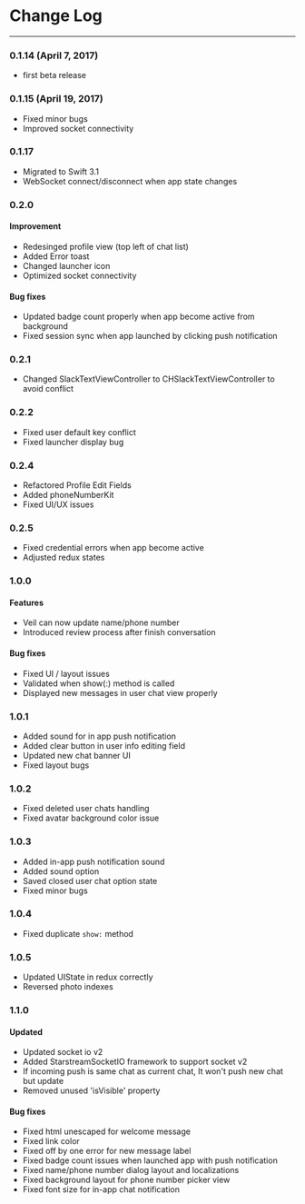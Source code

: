 # Change Log
----
### 0.1.14 (April 7, 2017)
* first beta release

### 0.1.15 (April 19, 2017)
* Fixed minor bugs
* Improved socket connectivity

### 0.1.17
* Migrated to Swift 3.1
* WebSocket connect/disconnect when app state changes 

### 0.2.0
#### Improvement
* Redesinged profile view (top left of chat list)
* Added Error toast 
* Changed launcher icon 
* Optimized socket connectivity 

#### Bug fixes
* Updated badge count properly when app become active from background
* Fixed session sync when app launched by clicking push notification

### 0.2.1
* Changed SlackTextViewController to CHSlackTextViewController to avoid conflict

### 0.2.2
* Fixed user default key conflict
* Fixed launcher display bug

### 0.2.4
* Refactored Profile Edit Fields
* Added phoneNumberKit 
* Fixed UI/UX issues

### 0.2.5
* Fixed credential errors when app become active
* Adjusted redux states

### 1.0.0
#### Features
* Veil can now update name/phone number 
* Introduced review process after finish conversation

#### Bug fixes
* Fixed UI / layout issues
* Validated when show(:) method is called
* Displayed new messages in user chat view properly

### 1.0.1
* Added sound for in app push notification
* Added clear button in user info editing field
* Updated new chat banner UI
* Fixed layout bugs

### 1.0.2
* Fixed deleted user chats handling 
* Fixed avatar background color issue

### 1.0.3
* Added in-app push notification sound
* Added sound option
* Saved closed user chat option state 
* Fixed minor bugs

### 1.0.4
* Fixed duplicate `show:` method 

### 1.0.5
* Updated UIState in redux correctly
* Reversed photo indexes

### 1.1.0
#### Updated
* Updated socket io v2
* Added StarstreamSocketIO framework to support socket v2
* If incoming push is same chat as current chat, It won't push new chat but update
* Removed unused 'isVisible' property

#### Bug fixes 
* Fixed html unescaped for welcome message
* Fixed link color 
* Fixed off by one error for new message label
* Fixed badge count issues when launched app with push notification
* Fixed name/phone number dialog layout and localizations 
* Fixed background layout for phone number picker view
* Fixed font size for in-app chat notification 
